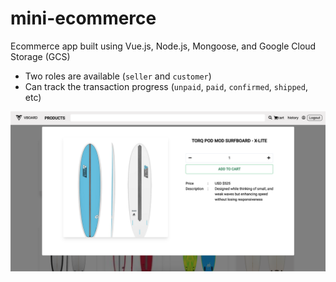 # mini-ecommerce

Ecommerce app built using Vue.js, Node.js, Mongoose, and Google Cloud Storage (GCS)
- Two roles are available (`seller` and `customer`)
- Can track the transaction progress (`unpaid`, `paid`, `confirmed`, `shipped`, etc)

<img src="./mini-ecommerce.png">
